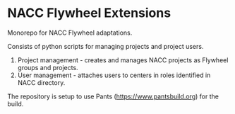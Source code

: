 # NACC Flywheel Extensions

Monorepo for NACC Flywheel adaptations.

Consists of python scripts for managing projects and project users.

1. Project management - creates and manages NACC projects as
   Flywheel groups and projects.
2. User management - attaches users to centers in roles identified in NACC directory.

The repository is setup to use Pants (https://www.pantsbuild.org) for the build.



